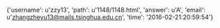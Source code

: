 {'username': u'zzy13', 'path': u'1148/1148.html', 'answer': u'A', 'email': u'zhangzheyu13@mails.tsinghua.edu.cn', 'time': '2016-02-21:20:59:54'}